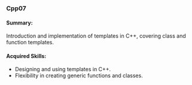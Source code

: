 ### Cpp07
#### Summary: 
Introduction and implementation of templates in C++, covering class and function templates.
#### Acquired Skills:

* Designing and using templates in C++.
* Flexibility in creating generic functions and classes.
